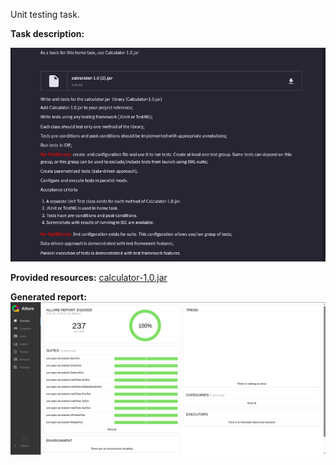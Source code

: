 Unit testing task.

**Task description:**

![Screenshot from 2025-03-09 11-38-23.png](readmeContents/Screenshot%20from%202025-03-09%2011-38-23.png)


**Provided resources:**
[calculator-1.0.jar](readmeContents/calculator-1.0.jar)


**Generated report:**
![img_1.png](readmeContents/img_1.png)